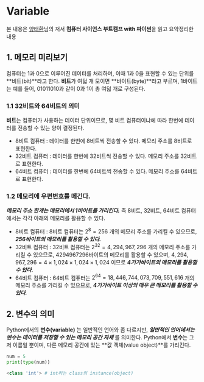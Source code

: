 # Variable
본 내용은 [양태환](https://github.com/ythwork)님의 저서 **컴퓨터 사이언스 부트캠프 with 파이썬**을 읽고 요약정리한 내용
## 1. 메모리 미리보기 
컴퓨터는 1과 0으로 이루어진 데이터를 처리하며, 이때 1과 0을 표현할 수 있는 단위를 **비트(bit)**라고 한다.
**비트**가 여덟 개 모이면 **바이트(byte)**라고 부르며, 1바이트는 예를 들어, 01011010과 같이 0과 1이 총 여덟 개로 구성된다.
### 1.1 32비트와 64비트의 의미
**비트**는 컴퓨터가 사용하는 데이터 단위이므로, 몇 비트 컴퓨터이냐에 따라 한번에 데이터를 전송할 수 있는 양이 결정된다.

* 8비트 컴퓨터 : 데이터를 한번에 8비트씩 전송할 수 있다. 메모리 주소를 8비트로 표현한다.
* 32비트 컴퓨터 : 데이터를 한번에 32비트씩 전송할 수 있다. 메모리 주소를 32비트로 표현한다.
* 64비트 컴퓨터 : 데이터를 한번에 64비트씩 전송할 수 있다. 메모리 주소를 64비트로 표현한다.

### 1.2 메모리에 우편번호를 메긴다.
***메모리 주소 한개는 메모리에서 1바이트를 가리킨다.*** 즉 8비트, 32비트, 64비트 컴퓨터에서는 각각 아래의 메모리를 활용할 수 있다.

* 8비트 컴퓨터 : 8비트 컴퓨터는 $2^8=256$ 개의 메모리 주소를 가리킬 수 있으므로, ***256바이트의 메모리를 활용할 수 있다.***
* 32비트 컴퓨터 : 32비트 컴퓨터는 $2^{32}=4,294,967,296$ 개의 메모리 주소를 가리킬 수 있으므로, 4294967296바이트의 메모리를 활용할 수 있으며, $4,294,967,296 = 4 \times 1,024 \times 1,024 \times 1,024$ 이므로 ***4기가바이트의 메모리를 활용할 수 있다.***
* 64비트 컴퓨터 : 64비트 컴퓨터는 $2^{64} = 18,446,744,073,709,551,616$ 개의 메모리 주소를 가리킬 수 있으므로, ***4기가바이트 이상의 매우 큰 메모리를 활용할 수 있다.***

## 2. 변수의 의미
Python에서의 **변수(variable)** 는 일반적인 언어와 좀 다르지만, ***일반적인 언어에서는 변수는 데이터를 저장할 수 있는 메모리 공간 자체*** 를 의미한다. Python에서 **변수**는 그저 이름일 뿐이며, 다른 메모리 공간에 있는 **값 객체(value object)**를 가리킨다.

```python
num = 5
print(type(num))
```

```python
<class 'int'> # int라는 class의 instance(object)
```
